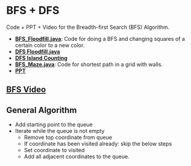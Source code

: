 # BFS + DFS
Code + PPT + Video for the Breadth-first Search (BFS) Algorithm.

- [**BFS_Floodfill.java**](https://github.com/PESH-Computer-Science/BFS/blob/main/BFS_Floodfill.java): Code for doing a BFS and changing squares of a certain color to a new color.
- [**DFS Floodfill.java**](https://github.com/PESH-Computer-Science/BFS-and-DFS/blob/main/DFS.java)
- [**DFS Island Counting**](https://github.com/PESH-Computer-Science/BFS-and-DFS/blob/main/IslandCounting.java)
- [**BFS_Maze.java**](https://github.com/PESH-Computer-Science/BFS/blob/main/BFS_Maze.java): Code for shortest path in a grid with walls.
- [**PPT**](https://github.com/PESH-Computer-Science/BFS/blob/main/BFS.pptx)


## [**BFS Video**](https://youtu.be/7UhCFunIQ0U)

## General Algorithm
- Add starting point to the queue
- Iterate while the queue is not empty
  - Remove top coordinate from queue
  - If coordinate has been visited already: skip the below steps
  - Set coordinate to visited
  - Add all adjacent coordinates to the queue.

